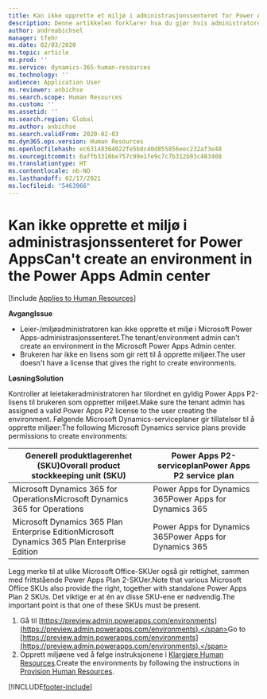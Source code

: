 ```yaml
---
title: Kan ikke opprette et miljø i administrasjonssenteret for Power Apps
description: Denne artikkelen forklarer hva du gjør hvis administratoren ikke kan opprette et miljø i Microsoft Power Apps-administrasjonssenteret.
author: andreabichsel
manager: tfehr
ms.date: 02/03/2020
ms.topic: article
ms.prod: ''
ms.service: dynamics-365-human-resources
ms.technology: ''
audience: Application User
ms.reviewer: anbichse
ms.search.scope: Human Resources
ms.custom: ''
ms.assetid: ''
ms.search.region: Global
ms.author: anbichse
ms.search.validFrom: 2020-02-03
ms.dyn365.ops.version: Human Resources
ms.openlocfilehash: ec63148364022fe5b8c40d855856eec232af3e48
ms.sourcegitcommit: 6affb3316be757c99e1fe9c7c7b312b93c483408
ms.translationtype: HT
ms.contentlocale: nb-NO
ms.lasthandoff: 02/17/2021
ms.locfileid: "5463966"
---
```

# <a name="cant-create-an-environment-in-the-power-apps-admin-center"></a><span data-ttu-id="61379-103">Kan ikke opprette et miljø i administrasjonssenteret for Power Apps</span><span class="sxs-lookup"><span data-stu-id="61379-103">Can't create an environment in the Power Apps Admin center</span></span>

[!include [Applies to Human Resources](../includes/applies-to-hr.md)]

<span data-ttu-id="61379-104">**Avgang**</span><span class="sxs-lookup"><span data-stu-id="61379-104">**Issue**</span></span>

- <span data-ttu-id="61379-105">Leier-/miljøadministratoren kan ikke opprette et miljø i Microsoft Power Apps-administrasjonssenteret.</span><span class="sxs-lookup"><span data-stu-id="61379-105">The tenant/environment admin can't create an environment in the Microsoft Power Apps Admin center.</span></span>
- <span data-ttu-id="61379-106">Brukeren har ikke en lisens som gir rett til å opprette miljøer.</span><span class="sxs-lookup"><span data-stu-id="61379-106">The user doesn't have a license that gives the right to create environments.</span></span>

<span data-ttu-id="61379-107">**Løsning**</span><span class="sxs-lookup"><span data-stu-id="61379-107">**Solution**</span></span>

<span data-ttu-id="61379-108">Kontroller at leietakeradministratoren har tilordnet en gyldig Power Apps P2-lisens til brukeren som oppretter miljøet.</span><span class="sxs-lookup"><span data-stu-id="61379-108">Make sure the tenant admin has assigned a valid Power Apps P2 license to the user creating the environment.</span></span> <span data-ttu-id="61379-109">Følgende Microsoft Dynamics-serviceplaner gir tillatelser til å opprette miljøer:</span><span class="sxs-lookup"><span data-stu-id="61379-109">The following Microsoft Dynamics service plans provide permissions to create environments:</span></span>

| <span data-ttu-id="61379-110">Generell produktlagerenhet (SKU)</span><span class="sxs-lookup"><span data-stu-id="61379-110">Overall product stockkeeping unit (SKU)</span></span>       | <span data-ttu-id="61379-111">Power Apps P2-serviceplan</span><span class="sxs-lookup"><span data-stu-id="61379-111">Power Apps P2 service plan</span></span>  |
|------------------------------------------------|----------------------------|
| <span data-ttu-id="61379-112">Microsoft Dynamics 365 for Operations</span><span class="sxs-lookup"><span data-stu-id="61379-112">Microsoft Dynamics 365 for Operations</span></span>          | <span data-ttu-id="61379-113">Power Apps for Dynamics 365</span><span class="sxs-lookup"><span data-stu-id="61379-113">Power Apps for Dynamics 365</span></span> |
| <span data-ttu-id="61379-114">Microsoft Dynamics 365 Plan Enterprise Edition</span><span class="sxs-lookup"><span data-stu-id="61379-114">Microsoft Dynamics 365 Plan Enterprise Edition</span></span> | <span data-ttu-id="61379-115">Power Apps for Dynamics 365</span><span class="sxs-lookup"><span data-stu-id="61379-115">Power Apps for Dynamics 365</span></span> |

<span data-ttu-id="61379-116">Legg merke til at ulike Microsoft Office-SKUer også gir rettighet, sammen med frittstående Power Apps Plan 2-SKUer.</span><span class="sxs-lookup"><span data-stu-id="61379-116">Note that various Microsoft Office SKUs also provide the right, together with standalone Power Apps Plan 2 SKUs.</span></span> <span data-ttu-id="61379-117">Det viktige er at én av disse SKU-ene er nødvendig.</span><span class="sxs-lookup"><span data-stu-id="61379-117">The important point is that one of these SKUs must be present.</span></span>

1. <span data-ttu-id="61379-118">Gå til [https://preview.admin.powerapps.com/environments](https://preview.admin.powerapps.com/environments).</span><span class="sxs-lookup"><span data-stu-id="61379-118">Go to [https://preview.admin.powerapps.com/environments](https://preview.admin.powerapps.com/environments).</span></span>
2. <span data-ttu-id="61379-119">Opprett miljøene ved å følge instruksjonene i [Klargjøre Human Resources](https://docs.microsoft.com/dynamics365/unified-operations/talent/provisioning-talent).</span><span class="sxs-lookup"><span data-stu-id="61379-119">Create the environments by following the instructions in [Provision Human Resources](https://docs.microsoft.com/dynamics365/unified-operations/talent/provisioning-talent).</span></span>


[!INCLUDE[footer-include](../includes/footer-banner.md)]